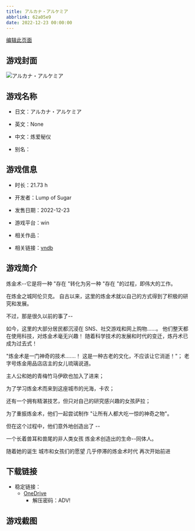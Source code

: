 ```yaml
---
title: アルカナ・アルケミア
abbrlink: 62a05e9
date: 2022-12-23 00:00:00
---
```

[编辑此页面](https://github.com/ACG-3/ADV3-source/blob/main/source/_posts/games/%E3%82%A2%E3%83%AB%E3%82%AB%E3%83%8A%E3%83%BB%E3%82%A2%E3%83%AB%E3%82%B1%E3%83%9F%E3%82%A2.md)

## 游戏封面

![アルカナ・アルケミア](https://pan.timero.xyz/d/onedrive/img_lib_001/%E3%82%A2%E3%83%AB%E3%82%AB%E3%83%8A%E3%83%BB%E3%82%A2%E3%83%AB%E3%82%B1%E3%83%9F%E3%82%A2_cover.avif)


## 游戏名称

- 日文：アルカナ・アルケミア
- 英文：None
- 中文：炼爱秘仪

- 别名：


## 游戏信息

- 时长：21.73 h
- 开发者：Lump of Sugar
- 发售日期：2022-12-23
- 游戏平台：win
- 相关作品：

- 相关链接：[vndb](https://vndb.org/v37808)


## 游戏简介

炼金术--它是将一种 "存在 "转化为另一种 "存在 "的过程，即伟大的工作。

在炼金之城阿伦贝克。
自古以来，这里的炼金术就以自己的方式得到了积极的研究和发展。

不过，那是很久以前的事了--

如今，这里的大部分居民都沉浸在 SNS、社交游戏和网上购物......。
他们整天都在使用科技，对炼金术毫无兴趣！
随着科学技术的发展和时代的变迁，炼丹术已成为过去式！

"炼金术是一门神奇的技术.......！
这是一种古老的文化，不应该让它消逝！"；
老字号炼金用品店店主的女儿琉璃说道。

主人公和她的青梅竹马伊欧也加入了进来；

为了学习炼金术而来到这座城市的光海，卡农；

还有一个拥有精湛技艺，但只对自己的研究感兴趣的女孩萨拉；

为了重振炼金术，他们一起尝试制作 "让所有人都大吃一惊的神奇之物"。

但在这个过程中，他们意外地创造出了 --

一个长着兽耳和兽尾的非人类女孩
炼金术创造出的生命--同体人。

随着她的诞生 城市和女孩们的愿望
几乎停滞的炼金术时代 再次开始前进




## 下载链接

- 稳定链接：
    - [OneDrive](https://pan.timero.xyz/onedrive/adv_lib_001/%E3%82%A2%E3%83%AB%E3%82%AB%E3%83%8A%E3%83%BB%E3%82%A2%E3%83%AB%E3%82%B1%E3%83%9F%E3%82%A2)
        - 解压密码：ADV!



## 游戏截图


